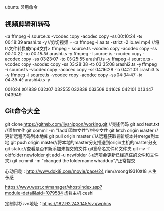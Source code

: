 ubuntu 常用命令

视频剪辑和转码
-----------------
<a ffmpeg  -i source.ts -vcodec copy -acodec copy -ss 00:10:24 -to 00:18:39 arashi.ts -y //剪切视频 >
<a ffmpeg -i aa.ts -strict -2 io.avi.mp4 //将ts文件转换成mp4文件>
ffmpeg  -i source.ts -vcodec copy -acodec copy -ss 00:10:22 -to 00:18:39 arashi.ts -y
ffmpeg  -i source.ts -vcodec copy -acodec copy -ss 03:23:07 -to 03:25:55 arashi1.ts -y
ffmpeg  -i source.ts -vcodec copy -acodec copy -ss 03:28:38 -to 03:35:08 arashi2.ts -y
ffmpeg  -i source.ts -vcodec copy -acodec copy -ss 04:16:28 -to 04:21:01 arashi3.ts -y
ffmpeg  -i source.ts -vcodec copy -acodec copy -ss 04:34:47 -to 04:39:49 arashi4.ts -y

001024 001839		032307 032555         032838 033508      041628 042101      043447 043949																														
																																																																																										
Git命令大全
-----------------
git clone https://github.com/liyanippon/working.git //克隆代码
git add test.txt //添加文件
git commit -m "[add]添加文件"//提交文件
git fetch origin master //更新远程代码到本地库
git pull origin master //从远程获取最新版本并merge到本地
git push origin master//将本地的master分支推送到origin主机的master分支
git status//查看是否有新添加未提交的文件
git重命名文件和文件夹
git mv -f oldfolder newfolder
git add -u newfolder (-u选项会更新已经追踪的文件和文件夹)
git commit -m "changed the foldername whaddup"//正常提交


心动日剧：http://www.doki8.com/movie/page/24  	rien/arsong19310918
人生予感


https://www.west.cn/manager/vhost/index.asp?module=detail&sid=1079584   虚拟主机
ceshi

定制衬衫svn地址：https://182.92.243.145/svn/wphcs







